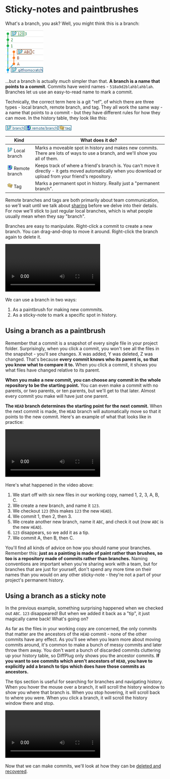 # Sticky-notes and paintbrushes

What's a branch, you ask?  Well, you might think this is a branch:

![Feature branch](simple-branch.png)

...but a branch is actually *much* simpler than that.  **A branch is a name that points to a commit**.  Commits have weird names - `518a9d2blahblahblah`.  Branches let us use an easy-to-read name to mark a commit.

Technically, the correct term here is a git "ref", of which there are three types - local branch, remote branch, and tag.  They all work the same way - a name that points to a commit - but they have different rules for how they can move.  In the history table, they look like this:

![Branch, remote branch, and tag](local-branch-remote-branch-tag.png)

| Kind                                              | What does it do?            |
|--                                                 |--                           |
| ![Branch](local-branch.png) Local branch          | Marks a moveable spot in history and makes new commits. There are lots of ways to use a branch, and we'll show you all of them. |
| ![Remote branch](remote-branch.png) Remote branch | Keeps track of where a friend's branch is. You can't move it directly - it gets moved automatically when you download or upload from your friend's repository. |
| ![Tags](tag.png) Tag                               | Marks a permanent spot in history.  Really just a "permanent branch". |

Remote branches and tags are both primarily about team communication, so we'll wait until we talk about [sharing](../../share/share.md) before we delve into their details.  For now we'll stick to just regular local branches, which is what people usually mean when they say "branch".

Branches are easy to manipulate.  Right-click a commit to create a new branch.  You can drag-and-drop to move it around.  Right-click the branch again to delete it.

![Dragging a branch](branch-drag.mp4)

We can use a branch in two ways:

1. As a paintbrush for making new commmits.
2. As a sticky-note to mark a specific spot in history.

## Using a branch as a paintbrush

Remember that a commit is a snapshot of every single file in your project folder.  Surprisingly, when you click a commit, you won't see all the files in the snapshot - you'll see changes.  X was added, Y was deleted, Z was changed.  That's because **every commit knows who its parent is, so that you know what to compare it to.**  When you click a commit, it shows you what files have changed relative to its parent.

**When you make a new commit, you can choose any commit in the whole repository to be the starting point.**  You can even make a commit with no parents, or two parents, or ten parents, but we'll get to that later.  Almost every commit you make will have just one parent.

**The `HEAD` branch determines the starting point for the next commit.**  When the next commit is made, the `HEAD` branch will automatically move so that it points to the new commit.  Here's an example of what that looks like in practice:

![Create a fork](branch-create-fork.mp4)

Here's what happened in the video above:
1. We start off with six new files in our working copy, named 1, 2, 3, A, B, C.
2. We create a new branch, and name it `123`.
3. We checkout `123` (this makes `123` the new `HEAD`).
4. We commit 1, then 2, then 3.
5. We create another new branch, name it `ABC`, and check it out (now `ABC` is the new `HEAD`).
6. `123` disappears, so we add it as a tip.
7. We commit A, then B, then C.

You'll find all kinds of advice on how you should name your branches.  Remember this: **just as a painting is made of paint rather than brushes, so too is a repository made of commits rather than branches.**  Naming conventions are important when you're sharing work with a team, but for branches that are just for yourself, don't spend any more time on their names than you would on any other sticky-note - they're not a part of your project's permanent history.

## Using a branch as a sticky note

In the previous example, something surprising happened when we checked out `ABC`.  `123` disappeared!  But when we added it back as a "tip", it just magically came back!  What's going on?

As far as the files in your working copy are concerned, the only commits that matter are the ancestors of the `HEAD` commit - none of the other commits have any effect.  As you'll see when you learn more about moving commits around, it's common to make a bunch of messy commits and later throw them away.  You don't want a bunch of discarded commits cluttering up your history table, so DiffPlug only shows you the ancestor commits.  **If you want to see commits which aren't ancestors of `HEAD`, you have to explicitly add a branch to tips which does have those commits as ancestors.**

The tips section is useful for searching for branches and navigating history.  When you hover the mouse over a branch, it will scroll the history window to show you where that branch is.  When you stop hovering, it will scroll back to where you were.  When you click a branch, it will scroll the history window there and stop.

![Scroll around branches and tags.](branch-hover-vs-click.mp4)

Now that we can make commits, we'll look at how they can be [deleted and recovered](../reflog/reflog.md).
